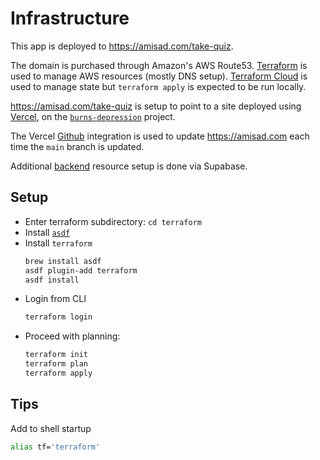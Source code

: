 # Infrastructure

This app is deployed to <https://amisad.com/take-quiz>.

The domain is purchased through Amazon's AWS Route53. [Terraform](https://www.terraform.io/) is used to manage AWS resources (mostly DNS setup). [Terraform Cloud](https://cloud.hashicorp.com/products/terraform) is used to manage state but `terraform apply` is expected to be run locally.

<https://amisad.com/take-quiz> is setup to point to a site deployed using [Vercel](https://vercel.com/), on the [`burns-depression`](https://vercel.com/mdzhang/burns-depression) project.

The Vercel [Github](https://vercel.com/docs/concepts/git/vercel-for-github) integration is used to update <https://amisad.com> each time the `main` branch is updated.

Additional [backend](../backend/README.md) resource setup is done via Supabase.

## Setup

* Enter terraform subdirectory: `cd terraform`
* Install [`asdf`](https://asdf-vm.com/)
* Install `terraform`
  ```sh
  brew install asdf
  asdf plugin-add terraform
  asdf install
  ```
* Login from CLI
  ```sh
  terraform login
  ```
* Proceed with planning:
  ```sh
  terraform init
  terraform plan
  terraform apply
  ```

## Tips

Add to shell startup

```sh
alias tf='terraform'
```
